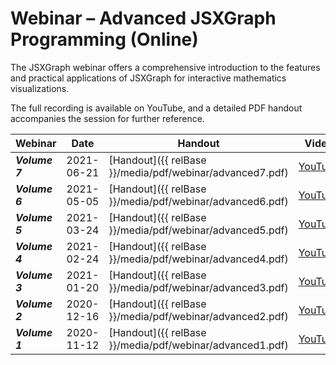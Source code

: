 # Webinar – Advanced JSXGraph Programming (Online)

The JSXGraph webinar offers a comprehensive introduction to the features and practical applications of JSXGraph for interactive mathematics visualizations. 

The full recording is available on YouTube, and a detailed PDF handout accompanies the session for further reference.


<style>
#section-webinar table thead,
#section-webinar table tbody td:before {
    display: none;
}

#section-webinar table td {
    white-space: nowrap;
}
</style>


| Webinar        | Date       | Handout                                 | Video                                                |
|----------------|------------|-----------------------------------------|------------------------------------------------------|
| ***Volume 7*** | 2021-06-21 | [Handout]({{ relBase }}/media/pdf/webinar/advanced7.pdf) | [YouTube](https://www.youtube.com/embed/762nj776TIg) |
| ***Volume 6*** | 2021-05-05 | [Handout]({{ relBase }}/media/pdf/webinar/advanced6.pdf) | [YouTube](https://www.youtube.com/embed/C08MvHLvoYM) |
| ***Volume 5*** | 2021-03-24 | [Handout]({{ relBase }}/media/pdf/webinar/advanced5.pdf) | [YouTube](https://www.youtube.com/embed/dPg1Xow4ues) |
| ***Volume 4*** | 2021-02-24 | [Handout]({{ relBase }}/media/pdf/webinar/advanced4.pdf) | [YouTube](https://www.youtube.com/embed/WcmQbGEqvLA) |
| ***Volume 3*** | 2021-01-20 | [Handout]({{ relBase }}/media/pdf/webinar/advanced3.pdf) | [YouTube](https://www.youtube.com/embed/rpQc_ZHcgWE) |
| ***Volume 2*** | 2020-12-16 | [Handout]({{ relBase }}/media/pdf/webinar/advanced2.pdf) | [YouTube](https://www.youtube.com/embed/ZXEcomaIKmE) |
| ***Volume 1*** | 2020-11-12 | [Handout]({{ relBase }}/media/pdf/webinar/advanced1.pdf) | [YouTube](https://www.youtube.com/embed/s3sUJualJJ0) |

